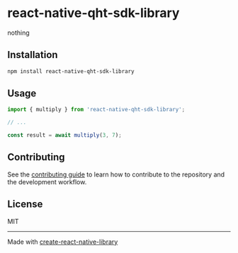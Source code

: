 # react-native-qht-sdk-library

nothing

## Installation

```sh
npm install react-native-qht-sdk-library
```

## Usage


```js
import { multiply } from 'react-native-qht-sdk-library';

// ...

const result = await multiply(3, 7);
```


## Contributing

See the [contributing guide](CONTRIBUTING.md) to learn how to contribute to the repository and the development workflow.

## License

MIT

---

Made with [create-react-native-library](https://github.com/callstack/react-native-builder-bob)
